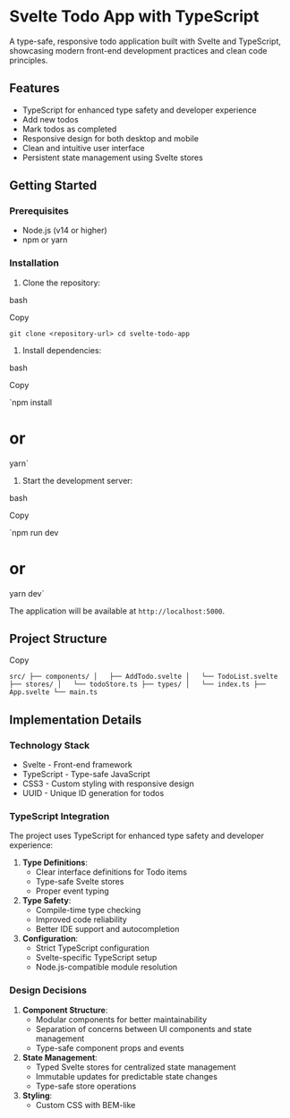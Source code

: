 # Svelte Todo App with TypeScript

A type-safe, responsive todo application built with Svelte and TypeScript, showcasing modern front-end development practices and clean code principles.

## Features

- TypeScript for enhanced type safety and developer experience
- Add new todos
- Mark todos as completed
- Responsive design for both desktop and mobile
- Clean and intuitive user interface
- Persistent state management using Svelte stores

## Getting Started

### Prerequisites

- Node.js (v14 or higher)
- npm or yarn

### Installation

1.  Clone the repository:

bash

Copy

`git clone <repository-url>
cd svelte-todo-app`

1.  Install dependencies:

bash

Copy

`npm install

# or

yarn`

1.  Start the development server:

bash

Copy

`npm run dev

# or

yarn dev`

The application will be available at `http://localhost:5000`.

## Project Structure

Copy

`src/
├── components/
│   ├── AddTodo.svelte
│   └── TodoList.svelte
├── stores/
│   └── todoStore.ts
├── types/
│   └── index.ts
├── App.svelte
└── main.ts`

## Implementation Details

### Technology Stack

- Svelte - Front-end framework
- TypeScript - Type-safe JavaScript
- CSS3 - Custom styling with responsive design
- UUID - Unique ID generation for todos

### TypeScript Integration

The project uses TypeScript for enhanced type safety and developer experience:

1.  **Type Definitions**:
    - Clear interface definitions for Todo items
    - Type-safe Svelte stores
    - Proper event typing
2.  **Type Safety**:
    - Compile-time type checking
    - Improved code reliability
    - Better IDE support and autocompletion
3.  **Configuration**:
    - Strict TypeScript configuration
    - Svelte-specific TypeScript setup
    - Node.js-compatible module resolution

### Design Decisions

1.  **Component Structure**:
    - Modular components for better maintainability
    - Separation of concerns between UI components and state management
    - Type-safe component props and events
2.  **State Management**:
    - Typed Svelte stores for centralized state management
    - Immutable updates for predictable state changes
    - Type-safe store operations
3.  **Styling**:
    - Custom CSS with BEM-like
